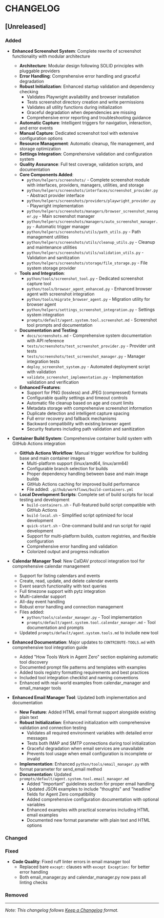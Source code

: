 # CHANGELOG

## [Unreleased]

### Added
- **Enhanced Screenshot System**: Complete rewrite of screenshot functionality with modular architecture
  - **Architecture**: Modular design following SOLID principles with pluggable providers
  - **Error Handling**: Comprehensive error handling and graceful degradation
  - **Robust Initialization**: Enhanced startup validation and dependency checking
    - Validates Playwright availability and browser installation
    - Tests screenshot directory creation and write permissions
    - Validates all utility functions during initialization
    - Graceful degradation when dependencies are missing
    - Comprehensive error reporting and troubleshooting guidance
  - **Automatic Capture**: Intelligent triggers for navigation, interaction, and error events
  - **Manual Capture**: Dedicated screenshot tool with extensive configuration options
  - **Resource Management**: Automatic cleanup, file management, and storage optimization
  - **Settings Integration**: Comprehensive validation and configuration system
  - **Quality Assurance**: Full test coverage, validation scripts, and documentation
  - **Core Components Added**:
    - `python/helpers/screenshots/` - Complete screenshot module with interfaces, providers, managers, utilities, and storage
    - `python/helpers/screenshots/interfaces/screenshot_provider.py` - Abstract provider interface
    - `python/helpers/screenshots/providers/playwright_provider.py` - Playwright implementation
    - `python/helpers/screenshots/managers/browser_screenshot_manager.py` - Main screenshot manager
    - `python/helpers/screenshots/managers/auto_screenshot_manager.py` - Automatic trigger manager
    - `python/helpers/screenshots/utils/path_utils.py` - Path management utilities
    - `python/helpers/screenshots/utils/cleanup_utils.py` - Cleanup and maintenance utilities
    - `python/helpers/screenshots/utils/validation_utils.py` - Validation and sanitization
    - `python/helpers/screenshots/storage/file_storage.py` - File system storage provider
  - **Tools and Integration**:
    - `python/tools/screenshot_tool.py` - Dedicated screenshot capture tool
    - `python/tools/browser_agent_enhanced.py` - Enhanced browser agent with screenshot integration
    - `python/tools/migrate_browser_agent.py` - Migration utility for browser agent
    - `python/helpers/settings_screenshot_integration.py` - Settings system integration
    - `prompts/default/agent.system.tool.screenshot.md` - Screenshot tool prompts and documentation
  - **Documentation and Testing**:
    - `docs/screenshots.md` - Comprehensive system documentation with API reference
    - `tests/screenshots/test_screenshot_provider.py` - Provider unit tests
    - `tests/screenshots/test_screenshot_manager.py` - Manager integration tests
    - `deploy_screenshot_system.py` - Automated deployment script with validation
    - `validate_screenshot_implementation.py` - Implementation validation and verification
  - **Enhanced Features**:
    - Support for PNG (lossless) and JPEG (compressed) formats
    - Configurable quality settings and timeout controls
    - Automatic file cleanup based on age and count limits
    - Metadata storage with comprehensive screenshot information
    - Duplicate detection and intelligent capture spacing
    - Full error recovery and fallback mechanisms
    - Backward compatibility with existing browser agent
    - Security features including path validation and sanitization

- **Container Build System**: Comprehensive container build system with GitHub Actions integration
  - **GitHub Actions Workflow**: Manual trigger workflow for building base and main container images
    - Multi-platform support (linux/amd64, linux/arm64)
    - Configurable branch selection for builds
    - Proper dependency handling between base and main image builds
    - GitHub Actions caching for improved build performance
    - File added: `.github/workflows/build-containers.yml`
  - **Local Development Scripts**: Complete set of build scripts for local testing and development
    - `build-containers.sh` - Full-featured build script compatible with GitHub Actions
    - `build-local.sh` - Simplified script optimized for local development
    - `quick-start.sh` - One-command build and run script for rapid development
    - Support for multi-platform builds, custom registries, and flexible configuration
    - Comprehensive error handling and validation
    - Colorized output and progress indication
- **Calendar Manager Tool**: New CalDAV protocol integration tool for comprehensive calendar management
  - Support for listing calendars and events
  - Create, read, update, and delete calendar events
  - Event search functionality with text queries
  - Full timezone support with pytz integration
  - Multi-calendar support
  - All-day event handling
  - Robust error handling and connection management
  - Files added:
    - `python/tools/calendar_manager.py` - Tool implementation
    - `prompts/default/agent.system.tool.calendar_manager.md` - Tool documentation and prompts
  - Updated `prompts/default/agent.system.tools.md` to include new tool
- **Enhanced Documentation**: Major updates to `CONTRIBUTE-TOOLS.md` with comprehensive tool integration guide
  - Added "How Tools Work in Agent Zero" section explaining automatic tool discovery
  - Documented prompt file patterns and templates with examples
  - Added tools registry formatting requirements and best practices
  - Included tool integration checklist and naming conventions
  - Enhanced with real-world examples from calendar_manager and email_manager tools
- **Enhanced Email Manager Tool**: Updated both implementation and documentation
  - **New Feature**: Added HTML email format support alongside existing plain text
  - **Robust Initialization**: Enhanced initialization with comprehensive validation and connection testing
    - Validates all required environment variables with detailed error messages
    - Tests both IMAP and SMTP connections during tool initialization
    - Graceful degradation when email services are unavailable
    - Prevents tool usage when email configuration is incomplete or invalid
  - **Implementation**: Enhanced `python/tools/email_manager.py` with format parameter for send_email method
  - **Documentation**: Updated `prompts/default/agent.system.tool.email_manager.md`
    - Added "Important" guidelines section for proper email handling
    - Updated JSON examples to include "thoughts" and "headline" fields for Agent Zero compatibility
    - Added comprehensive configuration documentation with optional variables
    - Enhanced examples with practical scenarios including HTML email examples
    - Documented new format parameter with plain text and HTML options

### Changed

### Fixed
- **Code Quality**: Fixed ruff linter errors in email manager tool
  - Replaced bare `except:` clauses with `except Exception:` for better error handling
  - Both email_manager.py and calendar_manager.py now pass all linting checks

### Removed

---

*Note: This changelog follows [Keep a Changelog](https://keepachangelog.com/en/1.0.0/) format.*